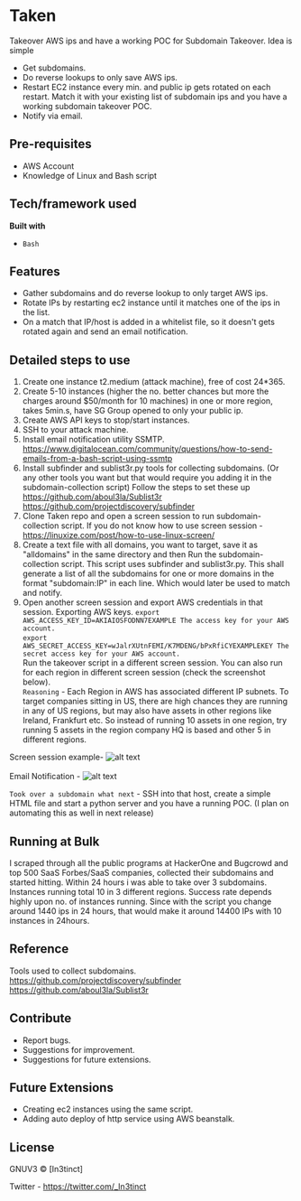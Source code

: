 # Taken
Takeover AWS ips and have a working POC for Subdomain Takeover.
Idea is simple 
- Get subdomains.
- Do reverse lookups to only save AWS ips.
- Restart EC2 instance every min. and public ip gets rotated on each restart. Match it with your existing list of subdomain ips and you have a working subdomain takeover POC. 
- Notify via email.

## Pre-requisites
- AWS Account
- Knowledge of Linux and Bash script

## Tech/framework used
<b>Built with</b>
- `Bash`

## Features
- Gather subdomains and do reverse lookup to only target AWS ips.
- Rotate IPs by restarting ec2 instance until it matches one of the ips in the list. 
- On a match that IP/host is added in a whitelist file, so it doesn't gets rotated again and send an email notification.


## Detailed steps to use
1) Create one instance t2.medium (attack machine), free of cost 24*365.
2) Create 5-10 instances (higher the no. better chances but more the charges around $50/month for 10 machines) in one or more region, takes 5min.s, have SG Group opened to only your public ip.
3) Create AWS API keys to stop/start instances.
4) SSH to your attack machine.
5) Install email notification utility SSMTP.
https://www.digitalocean.com/community/questions/how-to-send-emails-from-a-bash-script-using-ssmtp
6) Install subfinder and sublist3r.py tools for collecting subdomains. (Or any other tools you want but that would require you adding it in the subdomain-collection script) 
Follow the steps to set these up
https://github.com/aboul3la/Sublist3r
https://github.com/projectdiscovery/subfinder
7) Clone Taken repo and open a screen session to run subdomain-collection script. 
If you do not know how to use screen session - https://linuxize.com/post/how-to-use-linux-screen/
8) Create a text file with all domains, you want to target, save it as "alldomains" in the same directory and then Run the subdomain-collection script. This script uses subfinder and sublist3r.py. This shall generate a list of all the subdomains for
one or more domains in the format "subdomain:IP" in each line. Which would later be used to match and notify.
9) Open another screen session and export AWS credentials in that session.
Exporting AWS keys.
`export AWS_ACCESS_KEY_ID=AKIAIOSFODNN7EXAMPLE
   The access key for your AWS account.` <br/>
`export AWS_SECRET_ACCESS_KEY=wJalrXUtnFEMI/K7MDENG/bPxRfiCYEXAMPLEKEY
   The secret access key for your AWS account.`<br/> 
Run the takeover script in a different screen session. You can also run for each region in different screen session (check the screenshot below). <br/>
`Reasoning` - Each Region in AWS has associated different IP subnets. To target companies sitting in 
US, there are high chances they are running in any of US regions, but may also have assets in other regions like Ireland, Frankfurt etc. So instead of running 
10 assets in one region, try running 5 assets in the region company HQ is based and other 5 in different regions.

Screen session example- 
![alt text](https://user-images.githubusercontent.com/18059590/95270320-22a95400-07f0-11eb-8010-0b628037b2c3.png)
<br/><br/>
Email Notification - 
![alt text](https://user-images.githubusercontent.com/18059590/95270397-42407c80-07f0-11eb-9e48-e5967f890ef0.png)

`Took over a subdomain what next` - 
SSH into that host, create a simple HTML file and start a python server and you have a running POC.
(I plan on automating this as well in next release)

## Running at Bulk
I scraped through all the public programs at HackerOne and Bugcrowd and top 500 SaaS Forbes/SaaS companies, collected their subdomains and started hitting.
Within 24 hours i was able to take over 3 subdomains. Instances running total 10 in 3 different regions. Success rate depends highly upon no. of instances running. 
Since with the script you change around 1440 ips in 24 hours, that would make it around 14400 IPs with 10 instances in 24hours. 
   
## Reference
Tools used to collect subdomains.
https://github.com/projectdiscovery/subfinder <br/>
https://github.com/aboul3la/Sublist3r

## Contribute
- Report bugs.
- Suggestions for improvement.
- Suggestions for future extensions.

## Future Extensions
- Creating ec2 instances using the same script.
- Adding auto deploy of http service using AWS beanstalk.

## License
GNUV3 © [In3tinct]

Twitter - https://twitter.com/_In3tinct
